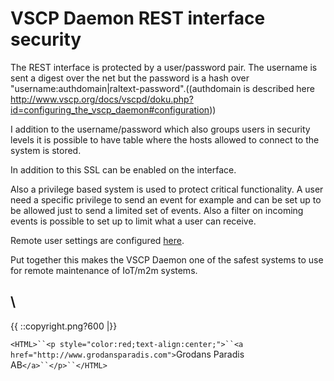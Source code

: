 # VSCP Daemon REST interface security 

The REST interface is protected by a user/password pair. The username is sent a digest over the net but the password is a hash over "username:authdomain|raltext-password".((authdomain is described here http://www.vscp.org/docs/vscpd/doku.php?id=configuring_the_vscp_daemon#configuration))

I addition to the username/password which also groups users in security levels it is possible to have table where the hosts allowed to connect to the system is stored.

In addition to this SSL can be enabled on the interface.

Also a privilege based system is used to protect critical functionality. A user need a specific privilege to send an event for example and can be set up to be allowed just to send a limited set of events. Also a filter on incoming events is possible to set up to limit what a user can receive.

Remote user settings are configured [here](http://www.vscp.org/docs/vscpd/doku.php?id=configuring_the_vscp_daemon&#remote_user_settings).

Put together this makes the VSCP Daemon one of the safest systems to use for remote maintenance of IoT/m2m systems.

\\ 
----
{{  ::copyright.png?600  |}}

`<HTML>``<p style="color:red;text-align:center;">``<a href="http://www.grodansparadis.com">`Grodans Paradis AB`</a>``</p>``</HTML>`

